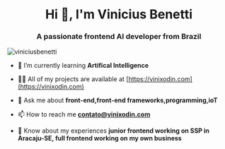 <h1 align="center">Hi 👋, I'm Vinicius Benetti</h1>
<h3 align="center">A passionate frontend AI developer from Brazil</h3>

<p align="left"> <img src="https://komarev.com/ghpvc/?username=viniciusbenetti&label=Profile%20views&color=0e75b6&style=flat" alt="viniciusbenetti" /> </p>


- 🌱 I’m currently learning **Artifical Intelligence**

- 👨‍💻 All of my projects are available at [https://vinixodin.com](https://vinixodin.com)

- 💬 Ask me about **front-end,front-end frameworks,programming,ioT**

- 📫 How to reach me **contato@vinixodin.com**

- 📄 Know about my experiences **junior frontend working on SSP in Aracaju-SE, full frontend working on my own business**
